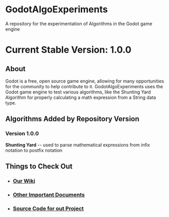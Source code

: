 # GodotAlgoExperiments
A repository for the experimentation of Algorithms in the Godot game engine

# Current Stable Version: 1.0.0
## About
Godot is a free, open source game engine, allowing for many opportunities for the community to help contribute to it. GodotAlgoExperiments uses the Godot game engine to test
various algorithms, like the Shunting Yard Algorithm for properly calculating a math expression from a String data type.

## Algorithms Added by Repository Version
### Version 1.0.0
**Shunting Yard** -- used to parse mathematical expressions from infix notation to postfix notation

## Things to Check Out
* ### [Our Wiki](https://github.com/Moonyum/GodotAlgoExperiments/wiki)
* ### [Other Important Documents](https://github.com/Moonyum/GodotAlgoExperiments/tree/more-organized-version/docs)
* ### [Source Code for out Project](https://github.com/Moonyum/GodotAlgoExperiments/tree/more-organized-version/src)
